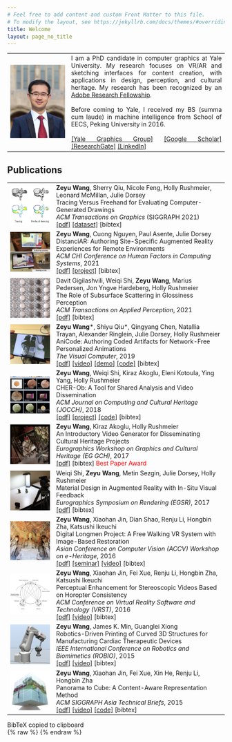 ```yaml
---
# Feel free to add content and custom Front Matter to this file.
# To modify the layout, see https://jekyllrb.com/docs/themes/#overriding-theme-defaults
title: Welcome
layout: page_no_title
---
```

<table style="border:0px">
<tr style="border:0px">
	<td style="border:0px; width:28%">
		<img src="assets/images/zach.jpg" width="550px"/>
	</td>
	<td style="border:0px; text-align:justify; text-justify:inter-word;">
		I am a PhD candidate in computer graphics at Yale University.
		My research focuses on VR/AR and sketching interfaces for content creation, with applications in design, perception, and cultural heritage.
		My research has been recognized by an <a href="https://research.adobe.com/fellowship/previous-fellowship-award-winners/">Adobe Research Fellowship</a>.
		<br><br>
		Before coming to Yale, I received my BS (summa cum laude) in machine intelligence from School of EECS, Peking University in 2016.
		<br><br>
		<a href="https://graphics.cs.yale.edu/">[Yale Graphics Group]</a>
		<a href="https://scholar.google.com/citations?user=q7NLPG0AAAAJ">[Google Scholar]</a>
		<a href="https://www.researchgate.net/profile/Zeyu_Wang4">[ResearchGate]</a>
		<a href="https://www.linkedin.com/in/zachzeyuwang">[LinkedIn]</a>
	</td>
</tr>
</table>


## Publications
<table style="border:0px">
<tr style="border:0px">
	<td style="border:0px">
		<img src="assets/images/tracing.jpg" width="200px"/>
	</td>
	<td style="border:0px">
		<b>Zeyu Wang</b>, Sherry Qiu, Nicole Feng, Holly Rushmeier, Leonard McMillan, Julie Dorsey<br>
		Tracing Versus Freehand for Evaluating Computer-Generated Drawings<br>
		<i>ACM Transactions on Graphics</i> (SIGGRAPH 2021)<br>
		<a href="https://graphics.cs.yale.edu/sites/default/files/tracing-vs-freehand.pdf">[pdf]</a>
		<a href="https://github.com/zachzeyuwang/tracing-vs-freehand">[dataset]</a>
		<a onclick="copyBibTeX(11)">[bibtex]</a>
	</td>
</tr>
<tr>
	<td style="border:0px">
		<img src="assets/images/distanciar.jpg" width="200px"/>
	</td>
	<td style="border:0px">
		<b>Zeyu Wang</b>, Cuong Nguyen, Paul Asente, Julie Dorsey<br>
		DistanciAR: Authoring Site-Specific Augmented Reality Experiences for Remote Environments<br>
		<i>ACM CHI Conference on Human Factors in Computing Systems</i>, 2021<br>
		<a href="https://graphics.cs.yale.edu/sites/default/files/distanciar.pdf">[pdf]</a>
		<a href="/DistanciAR">[project]</a>
		<a onclick="copyBibTeX(10)">[bibtex]</a>
	</td>
</tr>
<tr>
	<td style="border:0px">
		<img src="assets/images/davit.jpg" width="200px"/>
	</td>
	<td style="border:0px">
		Davit Gigilashvili, Weiqi Shi, <b>Zeyu Wang</b>, Marius Pedersen, Jon Yngve Hardeberg, Holly Rushmeier<br>
		The Role of Subsurface Scattering in Glossiness Perception<br>
		<i>ACM Transactions on Applied Perception</i>, 2021<br>
		<a href="https://graphics.cs.yale.edu/sites/default/files/mainsupplementary.pdf">[pdf]</a>
		<a onclick="copyBibTeX(9)">[bibtex]</a>
	</td>
</tr>
<tr style="border:0px">
	<td style="border:0px">
		<img src="assets/images/anicode.jpg" width="200px"/>
	</td>
	<td style="border:0px">
		<b>Zeyu Wang</b>*, Shiyu Qiu*, Qingyang Chen, Natallia Trayan, Alexander Ringlein, Julie Dorsey, Holly Rushmeier<br>
		AniCode: Authoring Coded Artifacts for Network-Free Personalized Animations<br>
		<i>The Visual Computer</i>, 2019<br>
		<a href="https://graphics.cs.yale.edu/sites/default/files/wang2019_article_anicodeauthoringcodedartifacts.pdf">[pdf]</a>
		<a href="https://youtu.be/qqzOLu47alw">[video]</a>
		<a href="http://tracer.cs.yale.edu/AniCode">[demo]</a>
		<a href="https://github.com/zachzeyuwang/AniCode">[code]</a>
		<a onclick="copyBibTeX(8)">[bibtex]</a>
	</td>
</tr>
<tr style="border:0px">
	<td style="border:0px">
		<img src="assets/images/cherob.jpg" width="200px"/>
	</td>
	<td style="border:0px">
		<b>Zeyu Wang</b>, Weiqi Shi, Kiraz Akoglu, Eleni Kotoula, Ying Yang, Holly Rushmeier<br>
		CHER-Ob: A Tool for Shared Analysis and Video Dissemination<br>
		<i>ACM Journal on Computing and Cultural Heritage (JOCCH)</i>, 2018<br>
		<a href="https://graphics.cs.yale.edu/sites/default/files/a18-wang.pdf">[pdf]</a>
		<a href="https://graphics.cs.yale.edu/software-packages/cher-ob-open-source-platform-shared-analysis-and-video-dissemination-cultural">[project]</a>
		<a href="https://github.com/WeiqiJust/CHER-Ob">[code]</a>
		<a onclick="copyBibTeX(7)">[bibtex]</a>
	</td>
</tr>
<tr style="border:0px">
	<td style="border:0px">
		<img src="assets/images/cherob2.jpg" width="200px"/>
	</td>
	<td style="border:0px">
		<b>Zeyu Wang</b>, Kiraz Akoglu, Holly Rushmeier<br>
		An Introductory Video Generator for Disseminating Cultural Heritage Projects<br>
		<i>Eurographics Workshop on Graphics and Cultural Heritage (EG GCH)</i>, 2017<br>
		<a href="https://graphics.cs.yale.edu/sites/default/files/video_generator_0.pdf">[pdf]</a>
		<a onclick="copyBibTeX(6)">[bibtex]</a>
		<span style="color:red">Best Paper Award</span>
	</td>
</tr>
<tr style="border:0px">
	<td style="border:0px">
		<img src="assets/images/armaterial.jpg" width="200px"/>
	</td>
	<td style="border:0px">
		Weiqi Shi, <b>Zeyu Wang</b>, Metin Sezgin, Julie Dorsey, Holly Rushmeier<br>
		Material Design in Augmented Reality with In-Situ Visual Feedback<br>
		<i>Eurographics Symposium on Rendering (EGSR)</i>, 2017<br>
		<a href="https://graphics.cs.yale.edu/sites/default/files/paper1051_final.pdf">[pdf]</a>
		<a onclick="copyBibTeX(5)">[bibtex]</a>
	</td>
</tr>
<tr style="border:0px">
	<td style="border:0px">
		<img src="assets/images/longmen.jpg" width="200px"/>
	</td>
	<td style="border:0px">
		<b>Zeyu Wang</b>, Xiaohan Jin, Dian Shao, Renju Li, Hongbin Zha, Katsushi Ikeuchi<br>
		Digital Longmen Project: A Free Walking VR System with Image-Based Restoration<br>
		<i>Asian Conference on Computer Vision (ACCV) Workshop on e-Heritage</i>, 2016<br>
		<a href="http://tracer.cs.yale.edu:8000/papers/Longmen.pdf">[pdf]</a>
		<a href="https://youtu.be/x_hPkkbz0o0">[seminar]</a>
		<a href="https://youtu.be/zbYUtkQ9vQ4">[video]</a>
		<a onclick="copyBibTeX(4)">[bibtex]</a>
	</td>
</tr>
<tr style="border:0px">
	<td style="border:0px">
		<img src="assets/images/horopter.jpg" width="200px"/>
	</td>
	<td style="border:0px">
		<b>Zeyu Wang</b>, Xiaohan Jin, Fei Xue, Renju Li, Hongbin Zha, Katsushi Ikeuchi<br>
		Perceptual Enhancement for Stereoscopic Videos Based on Horopter Consistency<br>
		<i>ACM Conference on Virtual Reality Software and Technology (VRST)</i>, 2016<br>
		<a href="http://tracer.cs.yale.edu:8000/papers/Horopter.pdf">[pdf]</a>
		<a href="https://youtu.be/EMN9zlDqXlM">[video]</a>
		<a onclick="copyBibTeX(3)">[bibtex]</a>
	</td>
</tr>
<tr style="border:0px">
	<td style="border:0px">
		<img src="assets/images/robio.jpg" width="200px"/>
	</td>
	<td style="border:0px">
		<b>Zeyu Wang</b>, James K. Min, Guanglei Xiong<br>
		Robotics-Driven Printing of Curved 3D Structures for Manufacturing Cardiac Therapeutic Devices<br>
		<i>IEEE International Conference on Robotics and Biomimetics (ROBIO)</i>, 2015<br>
		<a href="http://tracer.cs.yale.edu:8000/papers/Robotics.pdf">[pdf]</a>
		<a href="https://youtu.be/JEqd8QHtf0Q">[video]</a>
		<a onclick="copyBibTeX(2)">[bibtex]</a>
	</td>
</tr>
<tr style="border:0px">
	<td style="border:0px">
		<img src="assets/images/panorama.jpg" width="200px"/>
	</td>
	<td style="border:0px">
		<b>Zeyu Wang</b>, Xiaohan Jin, Fei Xue, Xin He, Renju Li, Hongbin Zha<br>
		Panorama to Cube: A Content-Aware Representation Method<br>
		<i>ACM SIGGRAPH Asia Technical Briefs</i>, 2015<br>
		<a href="http://tracer.cs.yale.edu:8000/papers/Panorama.pdf">[pdf]</a>
		<a href="https://youtu.be/wJy2ZAhunP0">[video]</a>
		<a href="https://github.com/zachzeyuwang/Panorama-to-Cube">[code]</a>
		<a onclick="copyBibTeX(1)">[bibtex]</a>
	</td>
</tr>
</table>
<div id="toast">BibTeX copied to clipboard</div>
{% raw %}
<script type="text/javascript">
function copyBibTeX(id) {
	var tempInput = document.createElement("textarea");
	tempInput.style = "position: absolute; left: -1000px; top: -1000px";
	switch (id) {
		case 11:
		tempInput.value = "@article{Wang:2021:Tracing,\nauthor = {Wang, Zeyu and Qiu, Sherry and Feng, Nicole and Rushmeier,  Holly and McMillan, Leonard and Dorsey, Julie},\ntitle = {Tracing Versus Freehand for Evaluating Computer-Generated Drawings},\nyear = {2021},\nissue_date = {August 2021},\npublisher = {Association for Computing Machinery},\naddress = {New York, NY, USA},\nvolume = {40},\nnumber = {4},\nissn = {0730-0301},\nurl = {https://doi.org/10.1145/3450626.3459819},\ndoi = {10.1145/3450626.3459819},\njournal = {ACM Trans. Graph.},\nmonth = aug,\nnumpages = {12},\nkeywords = {sketch dataset, drawing process, stroke analysis}\n}";
		break;
		case 10:
		tempInput.value = "@inproceedings{Wang:2021:DistanciAR,\nauthor = {Wang, Zeyu and Nguyen, Cuong and Asente, Paul and Dorsey, Julie},\ntitle = {DistanciAR: Authoring Site-Specific Augmented Reality Experiences for Remote Environments},\nyear = {2021},\nisbn = {9781450380966},\npublisher = {Association for Computing Machinery},\naddress = {New York, NY, USA},\nurl = {https://doi.org/10.1145/3411764.3445552},\ndoi = {10.1145/3411764.3445552},\nbooktitle = {Proceedings of the 2021 CHI Conference on Human Factors in Computing Systems},\npages = {1–12},\nnumpages = {12},\nkeywords = {augmented reality, remote authoring, spatial design, 3D scanning},\nlocation = {Yokohama, Japan},\nseries = {CHI '21}\n}";
		break;
		case 9:
		tempInput.value = "@article{Gigilashvili:2021:Gloss,\ntitle={The Role of Subsurface Scattering in Glossiness Perception},\nauthor={Gigilashvili, Davit and Shi, Weiqi and Wang, Zeyu and Pedersen, Marius and Hardeberg, Jon Yngve and Rushmeier, Holly},\njournal={ACM Transactions on Applied Perception},\npublisher={Association for Computing Machinery},\nyear={2021}\n}";
		break;
		case 8:
		tempInput.value = "@article{Wang:2019:AniCode,\nauthor = {Wang, Zeyu and Qiu, Shiyu and Chen, Qingyang and Trayan, Natallia and Ringlein, Alexander and Dorsey, Julie and Rushmeier, Holly},\ntitle = {{AniCode}: Authoring Coded Artifacts for Network-Free Personalized Animations},\njournal = {The Visual Computer},\nyear = {2019},\nmonth = {Jun},\nday = {01},\nvolume = {35},\nnumber = {6},\npages = {885--897},\nissn = {1432-2315},\ndoi = {10.1007/s00371-019-01681-y},\nurl = {https://doi.org/10.1007/s00371-019-01681-y}\n}";
		break;
		case 7:
		tempInput.value = "@article{Wang:2018:CHER-Ob,\nauthor = {Wang, Zeyu and Shi, Weiqi and Akoglu, Kiraz and Kotoula, Eleni and Yang, Ying and Rushmeier, Holly},\ntitle = {{CHER-Ob}: A Tool for Shared Analysis and Video Dissemination},\njournal = {J. Comput. Cult. Herit.},\nissue_date = {November 2018},\nvolume = {11},\nnumber = {4},\nmonth = nov,\nyear = {2018},\nissn = {1556-4673},\npages = {18:1--18:22},\narticleno = {18},\nnumpages = {22},\nurl = {http://doi.acm.org/10.1145/3230673},\ndoi = {10.1145/3230673},\nacmid = {3230673},\npublisher = {ACM},\naddress = {New York, NY, USA},\nkeywords = {Cultural heritage, video generator}\n}";
		break;
		case 6:
		tempInput.value = "@inproceedings{Wang:2017:Video,\nbooktitle = {Eurographics Workshop on Graphics and Cultural Heritage},\neditor = {Tobias Schreck and Tim Weyrich and Robert Sablatnig and Benjamin Stular},\ntitle = {An Introductory Video Generator for Disseminating Cultural Heritage Projects},\nauthor = {Wang, Zeyu and Akoglu, Kiraz and Rushmeier, Holly},\nyear = {2017},\npublisher = {The Eurographics Association},\nissn = {2312-6124},\nisbn = {978-3-03868-037-6},\ndoi = {10.2312/gch.20171296}\n}";
		break;
		case 5:
		tempInput.value = "@inproceedings{Shi:2017:Material,\nbooktitle = {Eurographics Symposium on Rendering - Experimental Ideas & Implementations},\neditor = {Matthias Zwicker and Pedro Sander},\ntitle = {{Material Design in Augmented Reality with In-Situ Visual Feedback}},\nauthor = {Shi, Weiqi and Wang, Zeyu and Sezgin, Metin and Dorsey, Julie and Rushmeier, Holly},\nyear = {2017},\npublisher = {The Eurographics Association},\nissn = {1727-3463},\nisbn = {978-3-03868-045-1},\ndoi = {10.2312/sre.20171198}\n}";
		break;
		case 4:
		tempInput.value = "@inproceedings{Wang:2016:Longmen,\nauthor = {Wang, Zeyu and Jin, Xiaohan and Shao, Dian and Li, Renju and Zha, Hongbin and Ikeuchi, Katsushi},\neditor = {Chen, Chu-Song and Lu, Jiwen and Ma, Kai-Kuang},\ntitle = {{Digital Longmen Project: A Free Walking VR System with Image-Based Restoration}},\nbooktitle = {Computer Vision -- ACCV 2016 Workshops},\nyear = {2017},\npublisher = {Springer International Publishing},\naddress = {Cham},\npages = {191--206},\nisbn = {978-3-319-54427-4}\n}";
		break;
		case 3:
		tempInput.value = "@inproceedings{Wang:2016:Horopter,\nauthor = {Wang, Zeyu and Jin, Xiaohan and Xue, Fei and Li, Renju and Zha, Hongbin and Ikeuchi, Katsushi},\ntitle = {{Perceptual Enhancement for Stereoscopic Videos Based on Horopter Consistency}},\nbooktitle = {Proceedings of the 22nd ACM Conference on Virtual Reality Software and Technology},\nseries = {VRST '16},\nyear = {2016},\nisbn = {978-1-4503-4491-3},\nlocation = {Munich, Germany},\npages = {15--18},\nnumpages = {4},\nurl = {http://doi.acm.org/10.1145/2993369.2993393},\ndoi = {10.1145/2993369.2993393},\nacmid = {2993393},\npublisher = {ACM},\naddress = {New York, NY, USA},\nkeywords = {horopter consistency, image warping, perceptual enhancement, stereoscopic videos, virtual rig modification}\n}";
		break;
		case 2:
		tempInput.value = "@inproceedings{Wang:2015:Robotics,\nauthor = {Wang, Zeyu and Min, James K. and Xiong, Guanglei},\nbooktitle = {2015 IEEE International Conference on Robotics and Biomimetics (ROBIO)},\ntitle = {{Robotics-Driven Printing of Curved 3D Structures for Manufacturing Cardiac Therapeutic Devices}},\nyear = {2015},\npages = {2318-2323},\ndoi = {10.1109/ROBIO.2015.7419120},\nmonth = {Dec}\n}";
		break;
		case 1:
		tempInput.value = "@inproceedings{Wang:2015:Panorama,\nauthor = {Wang, Zeyu and Jin, Xiaohan and Xue, Fei and He, Xin and Li, Renju and Zha, Hongbin},\ntitle = {{Panorama to Cube: A Content-Aware Representation Method}},\nbooktitle = {SIGGRAPH Asia 2015 Technical Briefs},\nseries = {SA '15},\nyear = {2015},\nisbn = {978-1-4503-3930-8},\nlocation = {Kobe, Japan},\npages = {6:1--6:4},\narticleno = {6},\nnumpages = {4},\nurl = {http://doi.acm.org/10.1145/2820903.2820911},\ndoi = {10.1145/2820903.2820911},\nacmid = {2820911},\npublisher = {ACM},\naddress = {New York, NY, USA},\nkeywords = {energy estimation, image unwrapping, panorama, seam carving, vanishing point}\n}";
		break;
		default:
		tempInput.value = "";
	}
	document.body.appendChild(tempInput);
	tempInput.select();
	document.execCommand("copy");
	document.body.removeChild(tempInput);
	var x = document.getElementById("toast");
	x.className = "show";
	setTimeout(function(){ x.className = x.className.replace("show", ""); }, 3000);
}
</script>
{% endraw %}